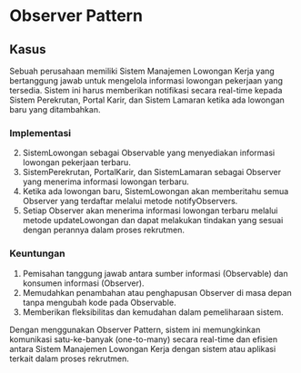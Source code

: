 # Observer Pattern
## Kasus
Sebuah perusahaan memiliki Sistem Manajemen Lowongan Kerja yang bertanggung jawab untuk mengelola informasi lowongan pekerjaan yang tersedia. Sistem ini harus memberikan notifikasi secara real-time kepada Sistem Perekrutan, Portal Karir, dan Sistem Lamaran ketika ada lowongan baru yang ditambahkan.

### Implementasi
2. SistemLowongan sebagai Observable yang menyediakan informasi lowongan pekerjaan terbaru. 
2. SistemPerekrutan, PortalKarir, dan SistemLamaran sebagai Observer yang menerima informasi lowongan terbaru. 
3. Ketika ada lowongan baru, SistemLowongan akan memberitahu semua Observer yang terdaftar melalui metode notifyObservers. 
4. Setiap Observer akan menerima informasi lowongan terbaru melalui metode updateLowongan dan dapat melakukan tindakan yang sesuai dengan perannya dalam proses rekrutmen.

### Keuntungan
1. Pemisahan tanggung jawab antara sumber informasi (Observable) dan konsumen informasi (Observer).
2. Memudahkan penambahan atau penghapusan Observer di masa depan tanpa mengubah kode pada Observable.
3. Memberikan fleksibilitas dan kemudahan dalam pemeliharaan sistem.

Dengan menggunakan Observer Pattern, sistem ini memungkinkan komunikasi satu-ke-banyak (one-to-many) secara real-time dan efisien antara Sistem Manajemen Lowongan Kerja dengan sistem atau aplikasi terkait dalam proses rekrutmen.


